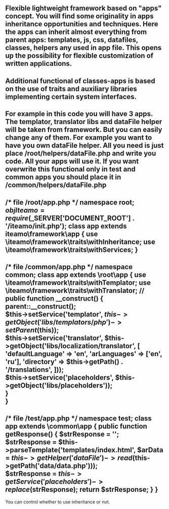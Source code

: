 Flexible lightweight framework based on "apps" concept.
You will find some originality in apps inheritance opportunities and techniques.
Here the apps can inherit almost everything from parent apps: 
templates, js, css, datafiles, classes, helpers any used in app file.
This opens up the possibility for flexible customization of written applications.
---
Additional functional of classes-apps is based on the use of traits 
and auxiliary libraries implementing certain system interfaces.
---
For example in this code you will have 3 apps.
The templator, translator libs and dataFile helper will be taken
from framework. But you can easily change any of them. 
For example you want to have you own dataFile helper. 
All you need is just place /root/helpers/dataFile.php and write you code.
All your apps will use it. If you want overwrite this functional only
in test and common apps you should place it in /common/helpers/dataFile.php
---
/* file /root/app.php */
namespace root;
$objIteamo = require($_SERVER['DOCUMENT_ROOT'] . '/iteamo/init.php');
class app extends iteamo\framework\app {
  use \iteamo\framework\traits\withInheritance;
  use \iteamo\framework\traits\withServices;
}
---
/* file /common/app.php */
namespace common;
class app extends \root\app {
  use \iteamo\framework\traits\withTemplator;
  use \iteamo\framework\traits\withTranslator;
  //
  public function __construct() {   
    parent::__construct();    
    $this->setService('templator', $this->getObject('libs/templators/php')->setParent($this));  
    $this->setService('translator', $this->getObject('libs/localization/translator', [
      'defaultLanguage' => 'en',
      'arLanguages' => ['en', 'ru'],
      'directory' => $this->getPath() . '/translations', 
    ]));            
    $this->setService('placeholders', $this->getObject('libs/placeholders'));  
  }  
}
---
/* file /test/app.php */
namespace test;
class app extends \common\app {
  public function getResponse() {
    $strResponse = '';  
    $strResponse = $this->parseTemplate('templates/index.html', 
      $arData = $this->getHelper('dataFile')->read($this->getPath('data/data.php')));  
    $strResponse = $this->getService('placeholders')->replace($strResponse); 
    return $strResponse; 
  }
}
---
You can control whether to use inheritance or not.
